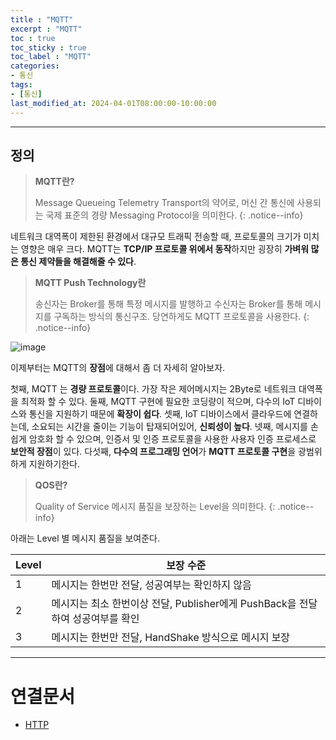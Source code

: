 ```yaml
---
title : "MQTT"
excerpt : "MQTT"
toc : true
toc_sticky : true
toc_label : "MQTT"
categories:
- 통신
tags:
- [통신]
last_modified_at: 2024-04-01T08:00:00-10:00:00
---
```

  
---
  
## 정의
> **MQTT란?**  
>
> Message Queueing Telemetry Transport의 약어로, 머신 간 통신에 사용되는 국제 표준의 경량 Messaging Protocol을 의미한다. 
{: .notice--info}  

 네트워크 대역폭이 제한된 환경에서 대규모 트래픽 전송할 때, 프로토콜의 크기가 미치는 영향은 매우 크다. MQTT는 **TCP/IP 프로토콜 위에서 동작**하지만 굉장히 **가벼워 많은 통신 제약들을 해결해줄 수 있다**.

> **MQTT Push Technology란**  
>
> 송신자는 Broker를 통해 특정 메시지를 발행하고 수신자는 Broker를 통해 메시지를 구독하는 방식의 통신구조. 당연하게도 MQTT 프로토콜을 사용한다. 
{: .notice--info}  
  
![image](../../assets/images/MQTTFlow.png)

이제부터는 MQTT의 **장점**에 대해서 좀 더 자세히 알아보자.

 첫째, MQTT 는 **경량 프로토콜**이다. 가장 작은 제어메시지는 2Byte로 네트워크 대역폭을 최적화 할 수 있다.
 둘째, MQTT 구현에 필요한 코딩량이 적으며, 다수의 IoT 디바이스와 통신을 지원하기 때문에 **확장이 쉽다**.
 셋째, IoT 디바이스에서 클라우드에 연결하는데, 소요되는 시간을 줄이는 기능이 탑재되어있어, **신뢰성이 높다**.
 넷째, 메시지를 손쉽게 암호화 할 수 있으며, 인증서 및 인증 프로토콜을 사용한 사용자 인증 프로세스로 **보안적 장점**이 있다.
 다섯째, **다수의 프로그래밍 언어**가 **MQTT 프로토콜 구현**을 광범위하게 지원하기한다.

> **QOS란?**  
>
> Quality of Service
> 메시지 품질을 보장하는 Level을 의미한다. 
{: .notice--info}  

아래는 Level 별 메시지 품질을 보여준다.

| Level | 보장 수준                                                |
| ----- | ---------------------------------------------------- |
| 1     | 메시지는 한번만 전달, 성공여부는 확인하지 않음                           |
| 2     | 메시지는 최소 한번이상 전달, Publisher에게 PushBack을 전달하여 성공여부를 확인 |
| 3     | 메시지는 한번만 전달, HandShake 방식으로 메시지 보장                   |

---
  
# 연결문서
- [HTTP](../../servercommon/servercommon-HTTP)